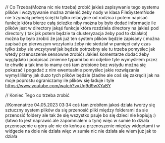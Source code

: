 // Co Trzeba(Można nic nie trzeba) zrobić
jakieś zapisywanie tego systemu plików i wczytywanie 
można zmienić żeby nody w klasa FileSystemNode nie trzymałą pełnej ściężki tylko relacyjnie od rodzica i potem napisać funkcje która bierze całą ścieżke
niby można by było dodać informacje ile plików jest w directory
jakąś funkcje która rozdziela directory na jakieś pod directory ( tak jak potem będzie ta clusteryzacja żeby pod to działało)
można by było zrobić że jak już ten system plików będzie zapisany ( można zapisać po pierwszym wczytaniu żeby nie siedział w pamięci cały czas tylko żeby sie wczytywał jak będzie potrzebny ale tu trzeba pomyślec jak wtedy przenoszenie sensowne zrobić)
Jakieś komentarze dodać żeby wyglądało
i podpisać zmienne typami bo mi odjebie
tyle wymyśliłem przez te chwile a tak imo to mamy coś tam zrobione bez wstydu można się pokazać i pogadać z nim ewentualnie pomyślec jakie rozwiązania wymyśliliśmy jak duzo tych plików będzie (żadne ale coś się zakręci) jak na moje poprostu ograniczamy ile plików się ładuje i tyle 
https://www.youtube.com/watch?v=Uq9d9wXYaBY

// Koniec Tego co trzeba zrobić

//Komenatrze
  04.05.2023 03:34
coś tam zrobiłem jakoś działa
tworzy się sztuczny system plików
da się przenosić pliki między folderami 
da sie przenosić foldery ale tak że się wszystko psuje bo się dzieci nie kopiują :) (łatwo to jest naprawić ale zapomniałem o tym)
więc w sumie to działa przenoszenie u góry ale nie do końca a przenoszenie między widgetami i w widgecie na dole nie działa więc w sumie nic nie działa ale wiem już jak to działa


